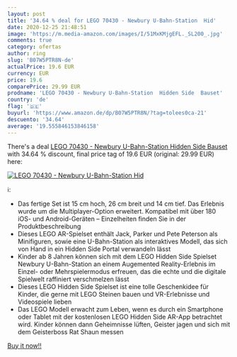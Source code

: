 ```yaml
---
layout: post
title: '34.64 % deal for LEGO 70430 - Newbury U-Bahn-Station  Hid'
date: 2020-12-25 21:48:51
image: 'https://m.media-amazon.com/images/I/51MxKMjgEFL._SL200_.jpg'
comments: true
category: ofertas
author: ring
slug: 'B07W5PTR8N-de'
actualPrice: 19.6 EUR
currency: EUR
price: 19.6
comparePrice: 29.99 EUR
prodname: 'LEGO 70430 - Newbury U-Bahn-Station  Hidden Side  Bauset'
country: 'de'
flag: '🇩🇪'
buyurl: 'https://www.amazon.de/dp/B07W5PTR8N/?tag=tolees0ca-21'
descuento: '34.64'
average: '19.555846153846158'
---
```


There's a deal [LEGO 70430 - Newbury U-Bahn-Station  Hidden Side  Bauset](https://www.amazon.de/dp/B07W5PTR8N/?tag=tolees0ca-21)  with  34.64 % discount, final price tag of  19.6 EUR (original: 29.99 EUR) here:

[![LEGO 70430 - Newbury U-Bahn-Station  Hid](https://m.media-amazon.com/images/I/51MxKMjgEFL._SL200_.jpg)](https://www.amazon.de/dp/B07W5PTR8N/?tag=tolees0ca-21)

ℹ️:

- Das fertige Set ist 15 cm hoch, 26 cm breit und 14 cm tief. Das Erlebnis wurde um die Multiplayer-Option erweitert. Kompatibel mit über 180 iOS- und Android-Geräten – Einzelheiten finden Sie in der Produktbeschreibung
- Dieses LEGO AR-Spielset enthält Jack, Parker und Pete Peterson als Minifiguren, sowie eine U-Bahn-Station als interaktives Modell, das sich von Hand in ein Hidden Side Portal verwandeln lässt
- Kinder ab 8 Jahren können sich mit dem LEGO Hidden Side Spielset Newbury U-Bahn-Station an einem Augemented Reality-Erlebnis im Einzel- oder Mehrspielermodus erfreuen, das die echte und die digitale Spielwelt raffiniert verschmelzen lässt
- Dieses LEGO Hidden Side Spielset ist eine tolle Geschenkidee für Kinder, die gerne mit LEGO Steinen bauen und VR-Erlebnisse und Videospiele lieben
- Das LEGO Modell erwacht zum Leben, wenn es durch ein Smartphone oder Tablet mit der kostenlosen LEGO Hidden Side AR-App betrachtet wird. Kinder können dann Geheimnisse lüften, Geister jagen und sich mit dem Geisterboss Rat Shaun messen

[Buy it now!!](https://www.amazon.de/dp/B07W5PTR8N/?tag=tolees0ca-21)
